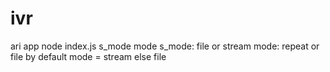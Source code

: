 # ivr
ari app
node index.js s_mode mode
s_mode: file or stream
mode: repeat or file
by default mode = stream else file
